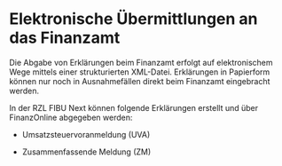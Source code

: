 # Elektronische Übermittlungen an das Finanzamt



Die Abgabe von Erklärungen beim Finanzamt erfolgt auf elektronischem Wege mittels einer strukturierten XML-Datei. Erklärungen in Papierform können nur noch in Ausnahmefällen direkt beim Finanzamt eingebracht werden.

In der RZL FIBU Next können folgende Erklärungen erstellt und über FinanzOnline abgegeben werden:

* Umsatzsteuervoranmeldung (UVA)

* Zusammenfassende Meldung (ZM)

